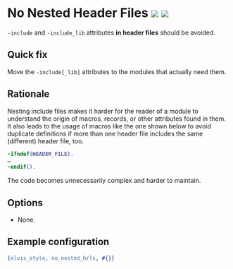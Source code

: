 # No Nested Header Files [![](https://img.shields.io/badge/since-4.1.0-blue)](https://github.com/inaka/elvis_core/releases/tag/4.1.0) ![](https://img.shields.io/badge/HRL--only-yes-magenta)

`-include` and `-include_lib` attributes **in header files** should be avoided.

## Quick fix

Move the `-include[_lib]` attributes to the modules that actually need them.

## Rationale

Nesting include files makes it harder for the reader of a module to understand the origin of macros,
records, or other attributes found in them. It also leads to the usage of macros like the one shown
below to avoid duplicate definitions if more than one header file includes the same (different) header
file, too.

```erlang
-ifndef(HEADER_FILE).
…
-endif().
```

The code becomes unnecessarily complex and harder to maintain.

## Options

- None.

## Example configuration

```erlang
{elvis_style, no_nested_hrls, #{}}
```
